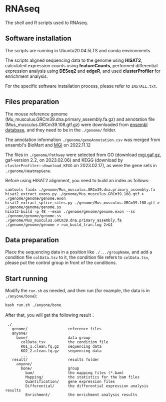 # RNAseq
The shell and R scripts used to RNAseq. 

## Software installation
The scripts are running in Ubuntu20.04.5LTS and conda environments.

The scripts aligned sequencing data to the genome using **HISAT2**, calculated expression counts using **featureCounts**, performed differential expression analysis using **DESeq2** and **edgeR**, and used **clusterProfiler** for enrichment analysis.

For the specific software installation process, please refer to `INSTALL.txt`.

## Files preparation
The mouse reference genome (Mu_musculus.GRCm39.dna.primary_assembly.fa.gz) and annotation file (Mus_musculus.GRCm39.108.gtf.gz) were downloaded from [ensembl database](https://asia.ensembl.org/info/data/ftp/index.html), and they need to be in the `./genome/` folder.

The annotation information `./genome/geneAnnotation.csv` was merged from ensembl's BioMart and [MGI](https://www.informatics.jax.org/batch) on 2022.11.12

The files in  `./genome/Pathway` were selected from GO (download [mgi.gaf.gz](http://current.geneontology.org/products/pages/downloads.html), gaf-version 2.2, on 2023.02.06) and KEGG (download by `clusterProfiler::download_KEGG` on 2023.02.17), as were the gene sets in `./genome/HeatmapGene`.

Before using HISAT2 alignment, you need to build an index as follows:
```
samtools faidx ./genome/Mus_musculus.GRCm39.dna.primary_assembly.fa
hisat2_extract_exons.py ./genome/Mus_musculus.GRCm39.108.gtf > ./genome/genome/genome.exon
hisat2_extract_splice_sites.py ./genome/Mus_musculus.GRCm39.108.gtf > ./genome/genome/genome.ss
hisat2-build -p 48 --exon ./genome/genome/genome.exon --ss ./genome/genome/genome.ss ./genome/Mus_musculus.GRCm39.dna.primary_assembly.fa ./genome/genome/genome > run_build_tran.log 2>&1
```
## Data preparation
Place the sequencing data in a position like `./.../groupName`, and add a condition file `colData.tsv` to it, the condition file refers to `colData.tsv`, please put the control group in front of the conditions.

## Start running
Modify the `run.sh` as needed, and then run (for example, the data is in `./anyone/bone`):
```
bash run.sh ./anyone/bone
```
After that, you will get the following result：
```
 ./
   genome/                  reference files
   anyone/
     bone/                  data group
       colData.tsv          the condition file
       KO1_1.clean.fq.gz    sequencing data
       KO2_2.clean.fq.gz    sequencing data
       ...
   result/                  results folder
     anyone/
       bone/                group
         bam/               the mapping files (*.bam)
         Mapping/           the statistics for the bam files
         Quantification/    gene expression files
         Differential/      the differential expression analysis results
         Enrichment/        the enrichment analysis results
```
